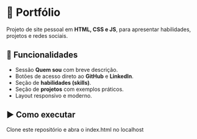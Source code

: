 # 💼 Portfólio
Projeto de site pessoal em **HTML, CSS e JS**, para apresentar habilidades, projetos e redes sociais.


## 🚀 Funcionalidades
- Sessão **Quem sou** com breve descrição.  
- Botões de acesso direto ao **GitHub** e **LinkedIn**.  
- Seção de **habilidades (skills)**.  
- Seção de **projetos** com exemplos práticos.  
- Layout responsivo e moderno. 


## ▶️ Como executar
Clone este repositório e abra o index.html no localhost

